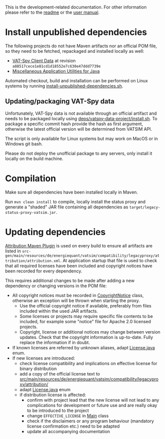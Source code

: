 This is the development-related documentation. For other information please refer to the [readme](../README.md) or the [user manual](manual.md).

# Install unpublished dependencies

The following projects do not have Maven artifacts nor an official POM file, so they need to be fetched, repackaged and installed locally as well:

- [VAT-Spy Client Data](https://github.com/vatsimnetwork/vatspy-data-project) at revision `a88517cece1e81cd1d18552e7c630e47ddd7739e`
- [Miscellaneous Application Utilities for Java](https://github.com/dneuge/app-utils-misc-java)

Automated checkout, build and installation can be performed on Linux systems by
running [install-unpublished-dependencies.sh](../install-unpublished-dependencies.sh).

## Updating/packaging VAT-Spy data

Unfortunately, VAT-Spy data is not available through an official artifact and needs to be packaged locally
using [deps/vatspy-data-project/install.sh](../deps/vatspy-data-project/install.sh). To package a specific commit hash provide the hash as first argument,
otherwise the latest official version will be determined from VATSIM API.

The script is only available for Linux systems but may work on MacOS or in Windows git bash.

Please do not deploy the unofficial package to any servers, only install it locally on the build machine.

# Compilation

Make sure all dependencies have been installed locally in Maven.

Run `mvn clean install` to compile, locally install the status proxy and generate a "shaded" JAR file containing all dependencies as
`target/legacy-status-proxy-vatsim.jar`.

# Updating dependencies

[Attribution Maven Plugin](https://github.com/jinnovations/attribution-maven-plugin) is used on every build to ensure all artifacts are listed in
`src-gen/main/resources/de/energiequant/vatsim/compatibility/legacyproxy/attribution/attribution.xml`. At application startup that file is used to check that
all required licenses have been included and copyright notices have been recorded for every dependency.

This requires additional changes to be made after adding a new dependency or changing versions in the POM file:

- All copyright notices must be recorded
  in [CopyrightNotice](../src/main/java/de/energiequant/vatsim/compatibility/legacyproxy/attribution/CopyrightNotice.java) class, otherwise an exception will be
  thrown when starting the proxy.
    - Use the official copyright notice if available, preferably from files included within the used JAR artifacts.
    - Some licenses or projects may require specific file contents to be included, for example some "notice" file for Apache 2.0 licensed projects.
    - Copyright, license or additional notices may change between version updates. Check that the copyright information is up-to-date. Fully replace the
      information if in doubt.
- If known licenses are referred by unknown aliases,
  adapt [License.java](../src/main/java/de/energiequant/vatsim/compatibility/legacyproxy/attribution/License.java) enum.
- If new licenses are introduced:
    - check license compatibility and implications on effective license for binary distribution
    - add a copy of the official license text
      to [src/main/resources/de/energiequant/vatsim/compatibility/legacyproxy/attribution/](../src/main/resources/de/energiequant/vatsim/compatibility/legacyproxy/attribution/)
    - adapt [License.java](../src/main/java/de/energiequant/vatsim/compatibility/legacyproxy/attribution/License.java) enum
    - if distribution license is affected:
        - confirm with project lead that the new license will not lead to any complications for development or future use and are really okay to be introduced
          to the project
        - change `EFFECTIVE_LICENSE` in [Main](../src/main/java/de/energiequant/vatsim/compatibility/legacyproxy/Main.java) class
        - check if the disclaimers or any program behaviour (mandatory license confirmation etc.) need to be adapted
        - update all accompanying documentation
